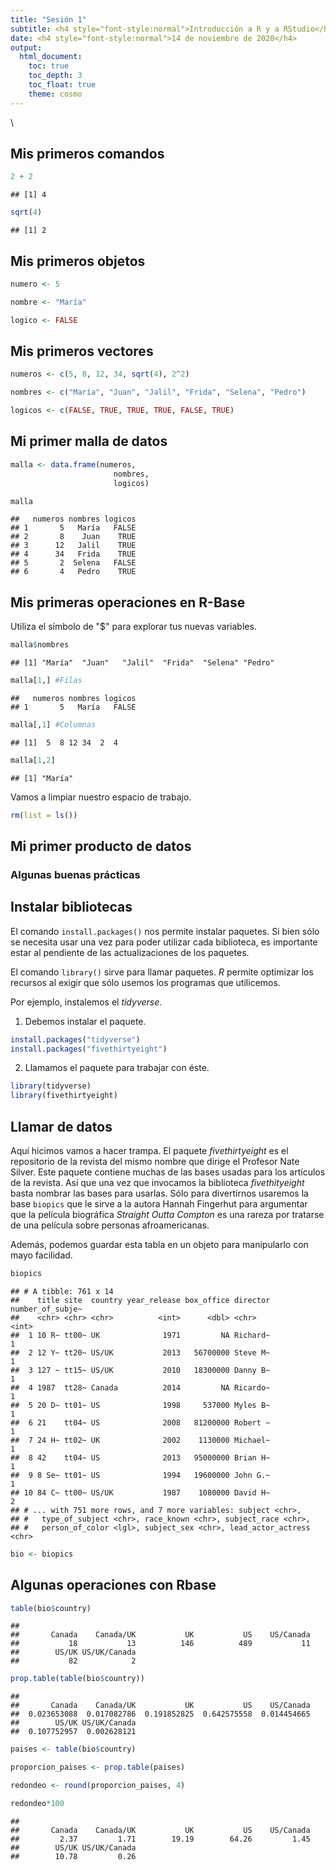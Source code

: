 ```yaml
---
title: "Sesión 1"
subtitle: <h4 style="font-style:normal">Introducción a R y a RStudio</h4>
date: <h4 style="font-style:normal">14 de noviembre de 2020</h4>
output: 
  html_document:
    toc: true
    toc_depth: 3
    toc_float: true
    theme: cosmo
---
```



<style>
p.comment {
background-color: #DBDBDB;
padding: 10px;
border: 1px solid black;
margin-left: 25px;
border-radius: 5px;
font-style: italic;
}

.figure {
   margin-top: 20px;
   margin-bottom: 20px;
}

h1.title {
  font-weight: bold;
  font-family: Arial;  
}

h2.title {
  font-family: Arial;  
}

</style>


<style type="text/css">
#TOC {
  font-size: 13px;
  font-family: Arial;
}
</style>

\



## Mis primeros comandos 


```r
2 + 2
```

```
## [1] 4
```

```r
sqrt(4)
```

```
## [1] 2
```

## Mis primeros objetos


```r
numero <- 5

nombre <- "María"

logico <- FALSE
```


## Mis primeros vectores


```r
numeros <- c(5, 8, 12, 34, sqrt(4), 2^2)

nombres <- c("María", "Juan", "Jalil", "Frida", "Selena", "Pedro")

logicos <- c(FALSE, TRUE, TRUE, TRUE, FALSE, TRUE)
```

## Mi primer malla de datos


```r
malla <- data.frame(numeros,
                       nombres,
                       logicos)

malla
```

```
##   numeros nombres logicos
## 1       5   María   FALSE
## 2       8    Juan    TRUE
## 3      12   Jalil    TRUE
## 4      34   Frida    TRUE
## 5       2  Selena   FALSE
## 6       4   Pedro    TRUE
```


## Mis primeras operaciones en R-Base

Utiliza el símbolo de "$" para explorar tus nuevas variables.


```r
malla$nombres
```

```
## [1] "María"  "Juan"   "Jalil"  "Frida"  "Selena" "Pedro"
```

```r
malla[1,] #Filas
```

```
##   numeros nombres logicos
## 1       5   María   FALSE
```

```r
malla[,1] #Columnas
```

```
## [1]  5  8 12 34  2  4
```

```r
malla[1,2]
```

```
## [1] "María"
```


Vamos a limpiar nuestro espacio de trabajo.


```r
rm(list = ls())
```

## Mi primer producto de datos

### Algunas buenas prácticas

## Instalar bibliotecas

El comando `install.packages()` nos permite instalar paquetes. Si bien sólo se necesita usar una vez para poder utilizar cada biblioteca, es importante estar al pendiente de las actualizaciones de los paquetes.

El comando `library()` sirve para llamar paquetes. *R* permite optimizar los recursos al exigir que sólo usemos los programas que utilicemos.

Por ejemplo, instalemos el *tidyverse*.

1. Debemos instalar el paquete.


```r
install.packages("tidyverse")
install.packages("fivethirtyeight")
```

2. Llamamos el paquete para trabajar con éste.


```r
library(tidyverse)
library(fivethirtyeight)
```

## Llamar de datos

Aquí hicimos vamos a hacer trampa. El paquete *fivethirtyeight* es el repositorio de la revista del mismo nombre que dirige el Profesor Nate Silver. Este paquete contiene muchas de las bases usadas para los artículos de la revista. Así que una vez que invocamos la biblioteca *fivethityeight* basta nombrar las bases para usarlas. Sólo para divertirnos usaremos la base `biopics` que le sirve a la autora Hannah Fingerhut para argumentar que la película biográfica *Straight Outta Compton* es una rareza por tratarse de una película sobre personas afroamericanas.

Además, podemos guardar esta tabla en un objeto para manipularlo con mayo facilidad.


```r
biopics
```

```
## # A tibble: 761 x 14
##    title site  country year_release box_office director number_of_subje~
##    <chr> <chr> <chr>          <int>      <dbl> <chr>               <int>
##  1 10 R~ tt00~ UK              1971         NA Richard~                1
##  2 12 Y~ tt20~ US/UK           2013   56700000 Steve M~                1
##  3 127 ~ tt15~ US/UK           2010   18300000 Danny B~                1
##  4 1987  tt28~ Canada          2014         NA Ricardo~                1
##  5 20 D~ tt01~ US              1998     537000 Myles B~                1
##  6 21    tt04~ US              2008   81200000 Robert ~                1
##  7 24 H~ tt02~ UK              2002    1130000 Michael~                1
##  8 42    tt04~ US              2013   95000000 Brian H~                1
##  9 8 Se~ tt01~ US              1994   19600000 John G.~                1
## 10 84 C~ tt00~ US/UK           1987    1080000 David H~                2
## # ... with 751 more rows, and 7 more variables: subject <chr>,
## #   type_of_subject <chr>, race_known <chr>, subject_race <chr>,
## #   person_of_color <lgl>, subject_sex <chr>, lead_actor_actress <chr>
```

```r
bio <- biopics
```


## Algunas operaciones con Rbase


```r
table(bio$country)
```

```
## 
##       Canada    Canada/UK           UK           US    US/Canada 
##           18           13          146          489           11 
##        US/UK US/UK/Canada 
##           82            2
```

```r
prop.table(table(bio$country))
```

```
## 
##       Canada    Canada/UK           UK           US    US/Canada 
##  0.023653088  0.017082786  0.191852825  0.642575558  0.014454665 
##        US/UK US/UK/Canada 
##  0.107752957  0.002628121
```

```r
paises <- table(bio$country)

proporcion_paises <- prop.table(paises)

redondeo <- round(proporcion_paises, 4)

redondeo*100
```

```
## 
##       Canada    Canada/UK           UK           US    US/Canada 
##         2.37         1.71        19.19        64.26         1.45 
##        US/UK US/UK/Canada 
##        10.78         0.26
```

